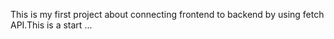 This is my first project about connecting frontend to backend by using fetch API.This is a start ...
